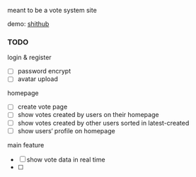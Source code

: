 meant to be a vote system site

demo: [shithub](https://47.97.208.138/)



### TODO

login & register

- [ ] password encrypt
- [ ] avatar upload

homepage

- [ ] create vote page
- [ ] show votes created by users on their homepage
- [ ] show votes created by other users sorted in latest-created
- [ ] show users‘ profile on homepage

main feature

- [ ] show vote data in real time
- [ ] 